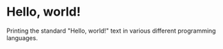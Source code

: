# Hello, world!
Printing the standard "Hello, world!" text in various different programming languages.